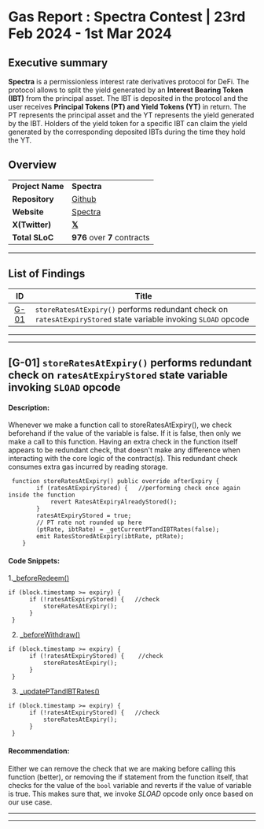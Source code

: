 
# Gas Report : Spectra Contest | 23rd Feb 2024 - 1st Mar 2024

## Executive summary
**Spectra** is a permissionless interest rate derivatives protocol for DeFi. The protocol allows to split the yield generated by an **Interest Bearing Token** **(IBT)** from the principal asset. The IBT is deposited in the protocol and the user receives **Principal Tokens (PT) and Yield Tokens (YT)** in return. The PT represents the principal asset and the YT represents the yield generated by the IBT. Holders of the yield token for a specific IBT can claim the yield generated by the corresponding deposited IBTs during the time they hold the YT.

## Overview

|                           |                                                      |
| ------------------------ | ---------------------------------------------------- |
| **Project Name**          | **Spectra**                                                 |
| **Repository**   			| [Github](https://github.com/code-423n4/2024-02-spectra/tree/main) |
| **Website**      | [Spectra](https://www.spectra.finance/)                       |
| **X(Twitter)**   | [**𝕏**](https://twitter.com/spectra_finance)             |
| **Total SLoC**  | **976** over **7** contracts                               |

---

## List of Findings

|   **ID**              | **Title**                                                                                                | 
|:--------------------:|---------------------------------------------------------------------------------------------------|  
| [G-01](#g-01-storeRatesAtExpiry-performs-redundant-check-on-ratesAtExpiryStored-state-variable-invoking-SLOAD-opcode) | `storeRatesAtExpiry()` performs redundant check on `ratesAtExpiryStored` state variable invoking `SLOAD` opcode |                     

---
---
## [G-01] `storeRatesAtExpiry()` performs redundant check on `ratesAtExpiryStored` state variable invoking `SLOAD` opcode

#### Description: 
Whenever we make a function call to storeRatesAtExpiry(), we check beforehand if the value of the variable is false. If it is false, then only we make a call to this function. Having an extra check in the function itself appears to be redundant check, that doesn't make any difference when interacting with the core logic of the contract(s). This redundant check consumes extra gas incurred by reading storage.

```solidity
 function storeRatesAtExpiry() public override afterExpiry {
        if (ratesAtExpiryStored) {   //performing check once again inside the function
            revert RatesAtExpiryAlreadyStored();
        }
        ratesAtExpiryStored = true;
        // PT rate not rounded up here
        (ptRate, ibtRate) = _getCurrentPTandIBTRates(false);
        emit RatesStoredAtExpiry(ibtRate, ptRate);
    }
```

#### Code Snippets: 

1.[_beforeRedeem()](https://github.com/code-423n4/2024-02-spectra/blob/main/src/tokens/PrincipalToken.sol#L805-L821)
```solidity
if (block.timestamp >= expiry) {
      if (!ratesAtExpiryStored) {   //check
          storeRatesAtExpiry();
      }
 }
```
2. [_beforeWithdraw()](https://github.com/code-423n4/2024-02-spectra/blob/main/src/tokens/PrincipalToken.sol#L828-L842) 

```solidity
if (block.timestamp >= expiry) {
      if (!ratesAtExpiryStored) {    //check
          storeRatesAtExpiry();
      }
 }
```
3. [_updatePTandIBTRates()](https://github.com/code-423n4/2024-02-spectra/blob/main/src/tokens/PrincipalToken.sol#L879-L894) 

```solidity
if (block.timestamp >= expiry) {
      if (!ratesAtExpiryStored) {   //check
          storeRatesAtExpiry();
      }
 }
```

#### Recommendation: 
Either we can remove the check that we are making before calling this function (better), or removing the if statement from the function itself, that checks for the value of the `bool` variable and reverts if the value of variable is true. This makes sure that, we invoke _SLOAD_ opcode only once based on our use case.

***
---
